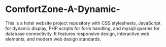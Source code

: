 # ComfortZone-A-Dynamic-
This is a hotel website project repository with CSS stylesheets, JavaScript for dynamic display, PHP scripts for form handling, and mysqli queries for database connectivity. It features responsive design, interactive web elements, and modern web design standards.
